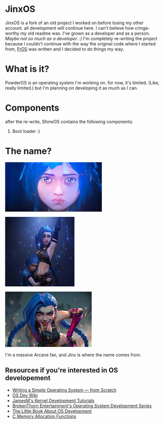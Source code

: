 # JinxOS
JinxOS is a fork of an old project I worked on before losing my other account. all development will continue here.
I can't believe how cringe-worthy my old readme was. I've grown as a developer and as a person. *Maybe not so much as a developer. :)*
I'm completely re-writing the project because I couldn't continue with the way the original code where I started from, [FrOS](https://github.com/FRosner/FrOS/) was written and I decided to do things my way.

# What is it?
PowderOS is an operating system I'm working on. for now, it's limited. (Like, really limited.) but I'm planning on developing it as much as I can.

# Components
after the re-write, ShineOS contains the following components:

1. Boot loader :)

# The name?

![Jinx/Powder](./logo.jpeg)

![Jinx/Powder](./logo1.jpeg)

![Jinx/Powder](./logo2.jpeg)

I'm a massive Arcane fan, and Jinx is where the name comes from.

## Resources if you're interested in OS developement

- [Writing a Simple Operating System — from Scratch](https://www.cs.bham.ac.uk/~exr/lectures/opsys/10_11/lectures/os-dev.pdf)
- [OS Dev Wiki](https://wiki.osdev.org/Meaty_Skeleton)
- [JamesM's Kernel Development Tutorials](https://web.archive.org/web/20160412174753/http://www.jamesmolloy.co.uk/tutorial_html/index.html)
- [BrokenThorn Entertainment's Operating System Development Series](http://www.brokenthorn.com/Resources/OSDevIndex.html)
- [The Little Book About OS Development](https://littleosbook.github.io/)
- [C Memory Allocation Functions](http://www.sunshine2k.de/articles/coding/cmemalloc/cmemory.html)
